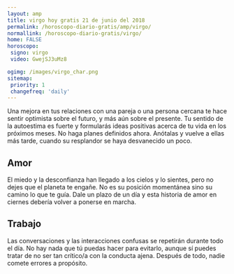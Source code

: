 ```yaml
---
layout: amp
title: virgo hoy gratis 21 de junio del 2018 
permalink: /horoscopo-diario-gratis/amp/virgo/
normallink: /horoscopo-diario-gratis/virgo/
home: FALSE
horoscopo:
 signo: virgo
 video: GwejSJ3uMz8

ogimg: /images/virgo_char.png
sitemap:
 priority: 1
 changefreq: 'daily'
---
```



Una mejora en tus relaciones con una pareja o una persona cercana te hace sentir optimista sobre el futuro, y más aún sobre el presente. Tu sentido de la autoestima es fuerte y formularás ideas positivas acerca de tu vida en los próximos meses. No haga planes definidos ahora. Anótalas y vuelve a ellas más tarde, cuando su resplandor se haya desvanecido un poco.

## Amor

El miedo y la desconfianza han llegado a los cielos y lo sientes, pero no dejes que el planeta te engañe. No es su posición momentánea sino su camino lo que te guía. Dale un plazo de un día y esta historia de amor en ciernes debería volver a ponerse en marcha.

## Trabajo

Las conversaciones y las interacciones confusas se repetirán durante todo el día. No hay nada que tú puedas hacer para evitarlo, aunque sí puedes tratar de no ser tan crítico/a con la conducta ajena. Después de todo, nadie comete errores a propósito.